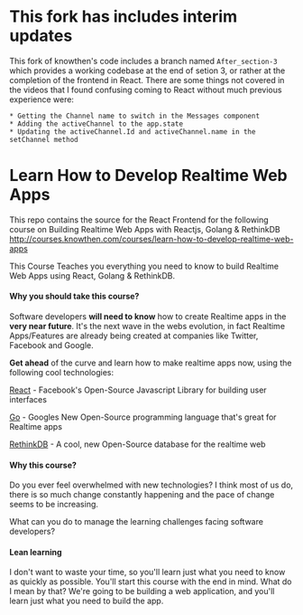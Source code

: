 # This fork has includes interim updates
This fork of knowthen's code includes a branch named `After_section-3` which provides a working codebase at the end of setion 3, or rather at the completion of the frontend in React.  There are some things not covered in the videos that I found confusing coming to React without much previous experience were:

    * Getting the Channel name to switch in the Messages component
    * Adding the activeChannel to the app.state
    * Updating the activeChannel.Id and activeChannel.name in the setChannel method

# Learn How to Develop Realtime Web Apps
This repo contains the source for the React Frontend for the following course on Building Realtime Web Apps with Reactjs, Golang & RethinkDB
http://courses.knowthen.com/courses/learn-how-to-develop-realtime-web-apps

This Course Teaches you everything you need to know to build Realtime Web Apps using React, Golang & RethinkDB.

#### Why you should take this course?

Software developers **will need to know** how to create Realtime apps in the **very near future**. It's the next wave in the webs evolution, in fact Realtime Apps/Features are already being created at companies like Twitter, Facebook and Google.

**Get ahead** of the curve and learn how to make realtime apps now, using the following cool technologies:

[React](https://facebook.github.io/react/) - Facebook's Open-Source Javascript Library for building user interfaces

[Go](https://golang.org/) - Googles New Open-Source programming language that's great for Realtime apps

[RethinkDB](http://rethinkdb.com/) - A cool, new Open-Source database for the realtime web

#### Why this course?

Do you ever feel overwhelmed with new technologies? I think most of us do, there is so much change constantly happening and the pace of change seems to be increasing.

What can you do to manage the learning challenges facing software developers?

#### Lean learning

I don't want to waste your time, so you'll learn just what you need to know as quickly as possible. You'll start this course with the end in mind. What do I mean by that? We're going to be building a web application, and you'll learn just what you need to build the app.


